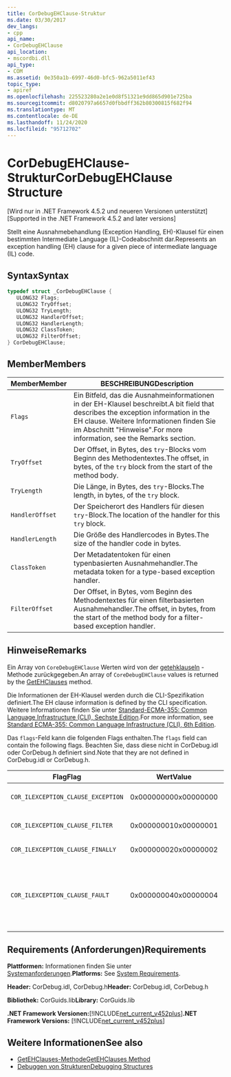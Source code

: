 ```yaml
---
title: CorDebugEHClause-Struktur
ms.date: 03/30/2017
dev_langs:
- cpp
api_name:
- CorDebugEHClause
api_location:
- mscordbi.dll
api_type:
- COM
ms.assetid: 0e350a1b-6997-46d0-bfc5-962a5011ef43
topic_type:
- apiref
ms.openlocfilehash: 225523280a2e1e0d8f51321e9dd865d901e725ba
ms.sourcegitcommit: d8020797a6657d0fbbdff362b80300815f682f94
ms.translationtype: MT
ms.contentlocale: de-DE
ms.lasthandoff: 11/24/2020
ms.locfileid: "95712702"
---
```

# <a name="cordebugehclause-structure"></a><span data-ttu-id="38456-102">CorDebugEHClause-Struktur</span><span class="sxs-lookup"><span data-stu-id="38456-102">CorDebugEHClause Structure</span></span>

<span data-ttu-id="38456-103">[Wird nur in .NET Framework 4.5.2 und neueren Versionen unterstützt]</span><span class="sxs-lookup"><span data-stu-id="38456-103">[Supported in the .NET Framework 4.5.2 and later versions]</span></span>  
  
 <span data-ttu-id="38456-104">Stellt eine Ausnahmebehandlung (Exception Handling, EH)-Klausel für einen bestimmten Intermediate Language (IL)-Codeabschnitt dar.</span><span class="sxs-lookup"><span data-stu-id="38456-104">Represents an exception handling (EH) clause for a given piece of intermediate language (IL) code.</span></span>  
  
## <a name="syntax"></a><span data-ttu-id="38456-105">Syntax</span><span class="sxs-lookup"><span data-stu-id="38456-105">Syntax</span></span>  
  
```cpp
typedef struct _CorDebugEHClause {  
   ULONG32 Flags;  
   ULONG32 TryOffset;  
   ULONG32 TryLength;  
   ULONG32 HandlerOffset;  
   ULONG32 HandlerLength;  
   ULONG32 ClassToken;  
   ULONG32 FilterOffset;  
} CorDebugEHClause;  
```  
  
## <a name="members"></a><span data-ttu-id="38456-106">Member</span><span class="sxs-lookup"><span data-stu-id="38456-106">Members</span></span>  
  
|<span data-ttu-id="38456-107">Member</span><span class="sxs-lookup"><span data-stu-id="38456-107">Member</span></span>|<span data-ttu-id="38456-108">BESCHREIBUNG</span><span class="sxs-lookup"><span data-stu-id="38456-108">Description</span></span>|  
|------------|-----------------|  
|`Flags`|<span data-ttu-id="38456-109">Ein Bitfeld, das die Ausnahmeinformationen in der EH-Klausel beschreibt.</span><span class="sxs-lookup"><span data-stu-id="38456-109">A bit field that describes the exception information in the EH clause.</span></span> <span data-ttu-id="38456-110">Weitere Informationen finden Sie im Abschnitt "Hinweise".</span><span class="sxs-lookup"><span data-stu-id="38456-110">For more information, see the Remarks section.</span></span>|  
|`TryOffset`|<span data-ttu-id="38456-111">Der Offset, in Bytes, des `try`-Blocks vom Beginn des Methodentextes.</span><span class="sxs-lookup"><span data-stu-id="38456-111">The offset, in bytes, of the `try` block from the start of the method body.</span></span>|  
|`TryLength`|<span data-ttu-id="38456-112">Die Länge, in Bytes, des `try`-Blocks.</span><span class="sxs-lookup"><span data-stu-id="38456-112">The length, in bytes, of the `try` block.</span></span>|  
|`HandlerOffset`|<span data-ttu-id="38456-113">Der Speicherort des Handlers für diesen `try`-Block.</span><span class="sxs-lookup"><span data-stu-id="38456-113">The location of the handler for this `try` block.</span></span>|  
|`HandlerLength`|<span data-ttu-id="38456-114">Die Größe des Handlercodes in Bytes.</span><span class="sxs-lookup"><span data-stu-id="38456-114">The size of the handler code in bytes.</span></span>|  
|`ClassToken`|<span data-ttu-id="38456-115">Der Metadatentoken für einen typenbasierten Ausnahmehandler.</span><span class="sxs-lookup"><span data-stu-id="38456-115">The metadata token for a type-based exception handler.</span></span>|  
|`FilterOffset`|<span data-ttu-id="38456-116">Der Offset, in Bytes, vom Beginn des Methodentextes für einen filterbasierten Ausnahmehandler.</span><span class="sxs-lookup"><span data-stu-id="38456-116">The offset, in bytes, from the start of the method body for a filter-based exception handler.</span></span>|  
  
## <a name="remarks"></a><span data-ttu-id="38456-117">Hinweise</span><span class="sxs-lookup"><span data-stu-id="38456-117">Remarks</span></span>  

 <span data-ttu-id="38456-118">Ein Array von `CoreDebugEHClause` Werten wird von der [getehklauseln](icordebugilcode-getehclauses-method.md) -Methode zurückgegeben.</span><span class="sxs-lookup"><span data-stu-id="38456-118">An array of `CoreDebugEHClause` values is returned by the [GetEHClauses](icordebugilcode-getehclauses-method.md) method.</span></span>  
  
 <span data-ttu-id="38456-119">Die Informationen der EH-Klausel werden durch die CLI-Spezifikation definiert.</span><span class="sxs-lookup"><span data-stu-id="38456-119">The EH clause information is defined by the CLI specification.</span></span> <span data-ttu-id="38456-120">Weitere Informationen finden Sie unter [Standard-ECMA-355: Common Language Infrastructure (CLI), Sechste Edition](https://www.ecma-international.org/publications/standards/Ecma-335.htm).</span><span class="sxs-lookup"><span data-stu-id="38456-120">For more information, see [Standard ECMA-355: Common Language Infrastructure (CLI), 6th Edition](https://www.ecma-international.org/publications/standards/Ecma-335.htm).</span></span>  
  
 <span data-ttu-id="38456-121">Das `flags`-Feld kann die folgenden Flags enthalten.</span><span class="sxs-lookup"><span data-stu-id="38456-121">The `flags` field can contain the following flags.</span></span> <span data-ttu-id="38456-122">Beachten Sie, dass diese nicht in CorDebug.idl oder CorDebug.h definiert sind.</span><span class="sxs-lookup"><span data-stu-id="38456-122">Note that they are not defined in CorDebug.idl or CorDebug.h.</span></span>  
  
|<span data-ttu-id="38456-123">Flag</span><span class="sxs-lookup"><span data-stu-id="38456-123">Flag</span></span>|<span data-ttu-id="38456-124">Wert</span><span class="sxs-lookup"><span data-stu-id="38456-124">Value</span></span>|<span data-ttu-id="38456-125">BESCHREIBUNG</span><span class="sxs-lookup"><span data-stu-id="38456-125">Description</span></span>|  
|----------|-----------|-----------------|  
|`COR_ILEXCEPTION_CLAUSE_EXCEPTION`|<span data-ttu-id="38456-126">0x00000000</span><span class="sxs-lookup"><span data-stu-id="38456-126">0x00000000</span></span>|<span data-ttu-id="38456-127">Eine typisierte Ausnahmeklausel.</span><span class="sxs-lookup"><span data-stu-id="38456-127">A typed exception clause.</span></span>|  
|`COR_ILEXCEPTION_CLAUSE_FILTER`|<span data-ttu-id="38456-128">0x00000001</span><span class="sxs-lookup"><span data-stu-id="38456-128">0x00000001</span></span>|<span data-ttu-id="38456-129">Ein Ausnahmefilter und eine Handlerklausel.</span><span class="sxs-lookup"><span data-stu-id="38456-129">An exception filter and handler clause.</span></span>|  
|`COR_ILEXCEPTION_CLAUSE_FINALLY`|<span data-ttu-id="38456-130">0x00000002</span><span class="sxs-lookup"><span data-stu-id="38456-130">0x00000002</span></span>|<span data-ttu-id="38456-131">Eine `finally`-Klausel.</span><span class="sxs-lookup"><span data-stu-id="38456-131">A `finally` clause.</span></span>|  
|`COR_ILEXCEPTION_CLAUSE_FAULT`|<span data-ttu-id="38456-132">0x00000004</span><span class="sxs-lookup"><span data-stu-id="38456-132">0x00000004</span></span>|<span data-ttu-id="38456-133">Eine fault-Klausel (eine `finally`-Klausel, die nur aufgerufen wird, wenn eine Ausnahme ausgelöst wird).</span><span class="sxs-lookup"><span data-stu-id="38456-133">A fault clause (a `finally` clause that is called only when an exception is thrown).</span></span>|  
  
## <a name="requirements"></a><span data-ttu-id="38456-134">Requirements (Anforderungen)</span><span class="sxs-lookup"><span data-stu-id="38456-134">Requirements</span></span>  

 <span data-ttu-id="38456-135">**Plattformen:** Informationen finden Sie unter [Systemanforderungen](../../get-started/system-requirements.md).</span><span class="sxs-lookup"><span data-stu-id="38456-135">**Platforms:** See [System Requirements](../../get-started/system-requirements.md).</span></span>  
  
 <span data-ttu-id="38456-136">**Header:** CorDebug.idl, CorDebug.h</span><span class="sxs-lookup"><span data-stu-id="38456-136">**Header:** CorDebug.idl, CorDebug.h</span></span>  
  
 <span data-ttu-id="38456-137">**Bibliothek:** CorGuids.lib</span><span class="sxs-lookup"><span data-stu-id="38456-137">**Library:** CorGuids.lib</span></span>  
  
 <span data-ttu-id="38456-138">**.NET Framework Versionen:**[!INCLUDE[net_current_v452plus](../../../../includes/net-current-v452plus-md.md)]</span><span class="sxs-lookup"><span data-stu-id="38456-138">**.NET Framework Versions:** [!INCLUDE[net_current_v452plus](../../../../includes/net-current-v452plus-md.md)]</span></span>  
  
## <a name="see-also"></a><span data-ttu-id="38456-139">Weitere Informationen</span><span class="sxs-lookup"><span data-stu-id="38456-139">See also</span></span>

- [<span data-ttu-id="38456-140">GetEHClauses-Methode</span><span class="sxs-lookup"><span data-stu-id="38456-140">GetEHClauses Method</span></span>](icordebugilcode-getehclauses-method.md)
- [<span data-ttu-id="38456-141">Debuggen von Strukturen</span><span class="sxs-lookup"><span data-stu-id="38456-141">Debugging Structures</span></span>](debugging-structures.md)
